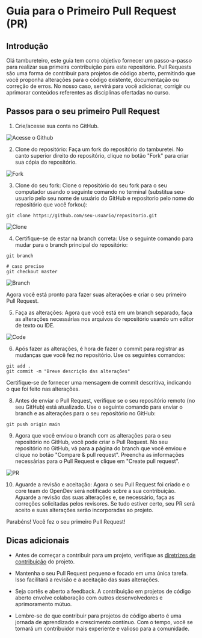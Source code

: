 # Guia para o Primeiro Pull Request (PR)

## Introdução

Olá tambureteiro, este guia tem como objetivo fornecer um passo-a-passo para realizar sua primeira contribuição para este repositório. Pull Requests são uma forma de contribuir para projetos de código aberto, permitindo que você proponha alterações para o código existente, documentação ou correção de erros. No nosso caso, servirá para você adicionar, corrigir ou aprimorar conteúdos referentes as disciplinas ofertadas no curso.

## Passos para o seu primeiro Pull Request

1. Crie/acesse sua conta no GitHub.

![Acesse o Github](https://github.com/OpenDevUFCG/Tamburetei/gifs-primeiro-pr/login.gif)

2. Clone do repositório: Faça um fork do repositório do tamburetei. No canto superior direito do repositório, clique no botão "Fork" para criar sua cópia do repositório.

![Fork](https://github.com/OpenDevUFCG/Tamburetei/gifs-primeiro-pr/fork.gif)

3. Clone do seu fork: Clone o repositório do seu fork para o seu computador usando o seguinte comando no terminal (substitua seu-usuario pelo seu nome de usuário do GitHub e repositorio pelo nome do repositório que você forkou):

```
git clone https://github.com/seu-usuario/repositorio.git
```

![Clone](https://github.com/OpenDevUFCG/Tamburetei/gifs-primeiro-pr/clone.gif)

4. Certifique-se de estar na branch correta: Use o seguinte comando para mudar para o branch principal do repositório:

```
git branch

# caso precise
git checkout master
```

![Branch](https://github.com/OpenDevUFCG/Tamburetei/gifs-primeiro-pr/branch.gif)

Agora você está pronto para fazer suas alterações e criar o seu primeiro Pull Request.

5. Faça as alterações: Agora que você está em um branch separado, faça as alterações necessárias nos arquivos do repositório usando um editor de texto ou IDE.

![Code](https://github.com/OpenDevUFCG/Tamburetei/gifs-primeiro-pr/code.gif)

6. Após fazer as alterações, é hora de fazer o commit para registrar as mudanças que você fez no repositório. Use os seguintes comandos:

```
git add .
git commit -m "Breve descrição das alterações"
```

Certifique-se de fornecer uma mensagem de commit descritiva, indicando o que foi feito nas alterações.

8. Antes de enviar o Pull Request, verifique se o seu repositório remoto (no seu GitHub) está atualizado. Use o seguinte comando para enviar o branch e as alterações para o seu repositório no GitHub:

```
git push origin main
```

9. Agora que você enviou o branch com as alterações para o seu repositório no GitHub, você pode criar o Pull Request. No seu repositório no GitHub, vá para a página do branch que você enviou e clique no botão "Compare & pull request". Preencha as informações necessárias para o Pull Request e clique em "Create pull request".

![PR](https://github.com/OpenDevUFCG/Tamburetei/gifs-primeiro-pr/pr.gif)

10. Aguarde a revisão e aceitação: Agora o seu Pull Request foi criado e o core team do OpenDev será notificado sobre a sua contribuição. Aguarde a revisão das suas alterações e, se necessário, faça as correções solicitadas pelos revisores. Se tudo estiver certo, seu PR será aceito e suas alterações serão incorporadas ao projeto.

Parabéns! Você fez o seu primeiro Pull Request!

## Dicas adicionais

- Antes de começar a contribuir para um projeto, verifique as [diretrizes de contribuição]() do projeto.

- Mantenha o seu Pull Request pequeno e focado em uma única tarefa. Isso facilitará a revisão e a aceitação das suas alterações.

- Seja cortês e aberto a feedback. A contribuição em projetos de código aberto envolve colaboração com outros desenvolvedores e aprimoramento mútuo.

- Lembre-se de que contribuir para projetos de código aberto é uma jornada de aprendizado e crescimento contínuo. Com o tempo, você se tornará um contribuidor mais experiente e valioso para a comunidade.
